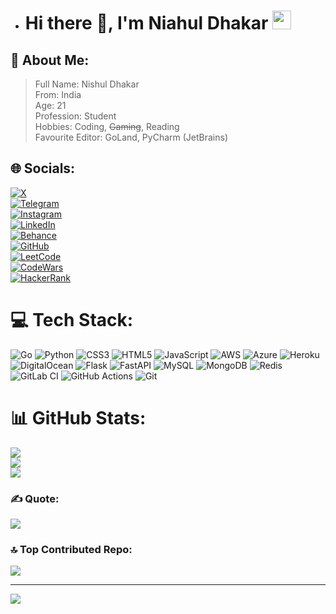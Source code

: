 - # Hi there 👋,  I'm Niahul Dhakar <img src="https://raw.githubusercontent.com/MartinHeinz/MartinHeinz/master/wave.gif" width="30px">

## 💫 About Me:
> Full Name: Nishul Dhakar <br/>
> From: India <br/>
> Age: 21 <br/>
> Profession: Student <br/>
> Hobbies: Coding, ~~Gaming~~, Reading <br/>
> Favourite Editor: GoLand, PyCharm (JetBrains) <br/>

## 🌐 Socials:

[![X](https://img.shields.io/badge/X-black.svg?logo=X&logoColor=white)](https://x.com/NishulDhakar)  
[![Telegram](https://img.shields.io/badge/Telegram-black.svg?logo=Telegram&logoColor=white)](https://t.me/nishuldhakar)  
[![Instagram](https://img.shields.io/badge/Instagram-black.svg?logo=Instagram&logoColor=white)](https://instagram.com/NishulDhakar)  
[![LinkedIn](https://img.shields.io/badge/LinkedIn-black.svg?logo=Linkedin&logoColor=white)](https://linkedin.com/in/NishulDhakar)  
[![Behance](https://img.shields.io/badge/Behance-black.svg?logo=Behance&logoColor=white)](https://behance.net/NishulDhakar)  
[![GitHub](https://img.shields.io/badge/GitHub-black.svg?logo=GitHub&logoColor=white)](https://github.com/NishulDhakar)  
[![LeetCode](https://img.shields.io/badge/LeetCode-black.svg?logo=LeetCode&logoColor=white)](https://leetcode.com/NishulDhakar)  
[![CodeWars](https://img.shields.io/badge/CodeWars-black.svg?logo=CodeWars&logoColor=white)](https://www.codewars.com/users/nishuldhakar)  
[![HackerRank](https://img.shields.io/badge/HackerRank-black.svg?logo=HackerRank&logoColor=white)](https://www.hackerrank.com/NishulDhakar)  


# 💻 Tech Stack:
![Go](https://img.shields.io/badge/go-%2300ADD8.svg?style=plastic&logo=go&logoColor=white) ![Python](https://img.shields.io/badge/python-3670A0?style=plastic&logo=python&logoColor=ffdd54) ![CSS3](https://img.shields.io/badge/css3-%231572B6.svg?style=plastic&logo=css3&logoColor=white) ![HTML5](https://img.shields.io/badge/html5-%23E34F26.svg?style=plastic&logo=html5&logoColor=white) ![JavaScript](https://img.shields.io/badge/javascript-%23323330.svg?style=plastic&logo=javascript&logoColor=%23F7DF1E) ![AWS](https://img.shields.io/badge/AWS-%23FF9900.svg?style=plastic&logo=amazon-aws&logoColor=white) ![Azure](https://img.shields.io/badge/azure-%230072C6.svg?style=plastic&logo=microsoftazure&logoColor=white) ![Heroku](https://img.shields.io/badge/heroku-%23430098.svg?style=plastic&logo=heroku&logoColor=white) ![DigitalOcean](https://img.shields.io/badge/DigitalOcean-%230167ff.svg?style=plastic&logo=digitalOcean&logoColor=white) ![Flask](https://img.shields.io/badge/flask-%23000.svg?style=plastic&logo=flask&logoColor=white) ![FastAPI](https://img.shields.io/badge/FastAPI-005571?style=plastic&logo=fastapi) ![MySQL](https://img.shields.io/badge/mysql-4479A1.svg?style=plastic&logo=mysql&logoColor=white) ![MongoDB](https://img.shields.io/badge/MongoDB-%234ea94b.svg?style=plastic&logo=mongodb&logoColor=white) ![Redis](https://img.shields.io/badge/redis-%23DD0031.svg?style=plastic&logo=redis&logoColor=white) ![GitLab CI](https://img.shields.io/badge/gitlab%20CI-%23181717.svg?style=plastic&logo=gitlab&logoColor=white) ![GitHub Actions](https://img.shields.io/badge/github%20actions-%232671E5.svg?style=plastic&logo=githubactions&logoColor=white) ![Git](https://img.shields.io/badge/git-%23F05033.svg?style=plastic&logo=git&logoColor=white)

# 📊 GitHub Stats:
![](https://github-readme-stats.vercel.app/api?username=Nishuldhakar&theme=dark&hide_border=false&include_all_commits=true&count_private=true)<br/>
![](https://github-readme-streak-stats.herokuapp.com/?user=Nishuldhakar&theme=dark&hide_border=false)<br/>
![](https://github-readme-stats.vercel.app/api/top-langs/?username=Nishuldhakar&theme=dark&hide_border=false&include_all_commits=true&count_private=true&layout=compact)

### ✍️ Quote:
![](https://quotes-github-readme.vercel.app/api?type=horizontal&theme=radical)

### 🔝 Top Contributed Repo: 
![](https://github-contributor-stats.vercel.app/api?username=Nishuldhakar&limit=5&theme=dark&combine_all_yearly_contributions=true)

---
[![](https://visitcount.itsvg.in/api?id=Nishuldhakar&icon=10&color=13)](https://github.com/Nishuldhakar)

